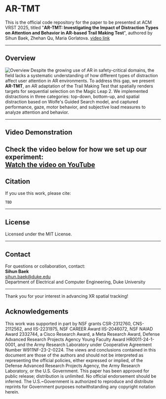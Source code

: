 # AR-TMT

This is the official code repository for the paper to be presented at ACM VRST 2025, titled "**AR-TMT: Investigating the Impact of Distraction Types on Attention and Behavior in AR-based Trail Making Test**", authored by Sihun Baek, Zhehan Qu, Maria Gorlatova. [video link](https://youtu.be/-CHhz_t5S40)


---

## Overview
![Overview](main.png)
Despite the growing use of AR in safety-critical domains, the field lacks a systematic understanding of how different types of distraction affect user attention in AR environments. To address this gap, we present **AR-TMT**, an AR adaptation of the Trail Making Test that spatially renders targets for sequential selection on the Magic Leap 2. We implemented distractions in three categories: top-down, bottom-up, and spatial distraction based on Wolfe's Guided Search model, and captured performance, gaze, motor behavior, and subjective load measures to analyze attention and behavior.

---
## Video Demonstration
Check the video below for how we set up our experiment:  
[Watch the video on YouTube](https://youtu.be/-CHhz_t5S40)
---

## Citation

If you use this work, please cite:
```
TBD
```

---

## License

Licensed under the MIT License.

---

## Contact

For questions or collaboration, contact:  
**Sihun Baek**  
sihun.baek@duke.edu  
Department of Electrical and Computer Engineering, Duke University

---

Thank you for your interest in advancing XR spatial tracking!

## Acknowledgements

This work was supported in part by NSF grants CSR-2312760, CNS-2112562, and IIS-2231975, NSF CAREER Award IIS-2046072, NSF NAIAD Award 2332744, a Cisco Research Award, a Meta Research Award, Defense Advanced Research Projects Agency Young Faculty Award HR0011-24-1-0001, and the Army Research Laboratory under Cooperative Agreement Number W911NF-23-2-0224. The views and conclusions contained in this document are those of the authors and should not be interpreted as representing the official policies, either expressed or implied, of the Defense Advanced Research Projects Agency, the Army Research Laboratory, or the U.S. Government. This paper has been approved for public release; distribution is unlimited. No official endorsement should be inferred. The U.S.~Government is authorized to reproduce and distribute reprints for Government purposes notwithstanding any copyright notation herein.

